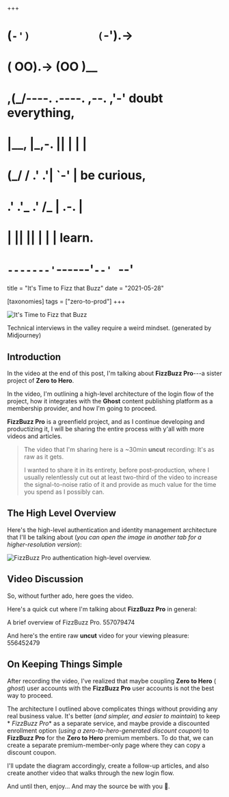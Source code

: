 +++
#   (`-')           (`-').->
#   ( OO).->        (OO )__
# ,(_/----. .----. ,--. ,'-' doubt everything,
# |__,    |\_,-.  ||  | |  |
#  (_/   /    .' .'|  `-'  | be curious,
#  .'  .'_  .'  /_ |  .-.  |
# |       ||      ||  | |  | learn.
# `-------'`------'`--' `--'

title = "It's Time to Fizz that Buzz"
date = "2021-05-28"

[taxonomies]
tags = ["zero-to-prod"]
+++

![It's Time to Fizz that Buzz](/images/size/w1200/2024/03/Volkan_zelik_data_structures_and_algorithms_but_they_are_alive_c53953fa-c2af-4acf-8494-e5d209cc1029.png)

Technical interviews in the valley require a weird mindset. (generated by
Midjourney)

Introduction
------------

In the video at the end of this post, I'm talking about **FizzBuzz Pro**---a
sister project of **Zero to Hero**.

In the video, I'm outlining a high-level architecture of the login flow of the
project, how it integrates with the **Ghost** content publishing platform as a
membership provider, and how I'm going to proceed.

**FizzBuzz Pro** is a greenfield project, and as I continue developing and
productizing it, I will be sharing the entire process with y'all with more
videos and articles.

> The video that I'm sharing here is a ~30min **uncut** recording: It's as raw
> as it gets.
>
> I wanted to share it in its entirety, before post-production, where I usually
> relentlessly cut out at least two-third of the video to increase the
> signal-to-noise ratio of it and provide as much value for the time you spend as
> I possibly can.

The High Level Overview
-----------------------

Here's the high-level authentication and identity management architecture that
I'll be talking about (_you can open the image in another tab for a
higher-resolution version_):

![FizzBuzz Pro authentication high-level overview.](/images/2021/05/fizzbuzz-pro-verification-flow-2.png)

Video Discussion
----------------

So, without further ado, here goes the video.

Here's a quick cut where I'm talking about **FizzBuzz Pro** in general:

A brief overview of FizzBuzz Pro.
557079474

And here's the entire raw **uncut** video for your viewing pleasure:
556452479

On Keeping Things Simple
------------------------

After recording the video, I've realized that maybe coupling **Zero to Hero** (
_ghost_) user accounts with the **FizzBuzz Pro** user accounts is not the best
way to proceed.

The architecture I outlined above complicates things without providing any real
business value. It's better (_and simpler, and easier to maintain_) to keep *
*FizzBuzz Pro** as a separate service, and maybe provide a discounted enrollment
option (_using a zero-to-hero-generated discount coupon_) to **FizzBuzz Pro**
for the **Zero to Hero** premium members. To do that, we can create a separate
premium-member-only page where they can copy a discount coupon.

I'll update the diagram accordingly, create a follow-up articles, and also
create another video that walks through the new login flow.

And until then, enjoy... And may the source be with you 🦄.
